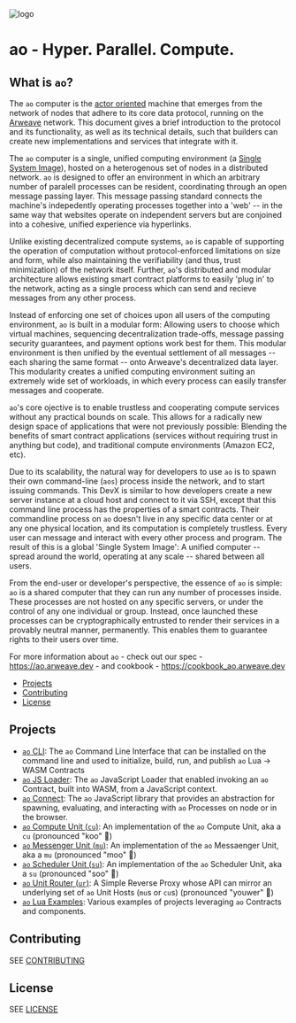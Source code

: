 <picture>
  <source media="(prefers-color-scheme: dark)" srcset="./logos/ao_pictograph_darkmode.svg">
  <source media="(prefers-color-scheme: light)" srcset="./logos/ao_pictograph_lightmode.svg">
  <img alt="logo">
</picture>

# ao - Hyper. Parallel. Compute.

## What is `ao`?

The `ao` computer is the [actor oriented](https://en.wikipedia.org/wiki/Actor_model) machine that emerges from the network of nodes that adhere to its core data protocol, running on the [Arweave](https://arweave.org) network. This document gives a brief introduction to the protocol and its functionality, as well as its technical details, such that builders can create new implementations and services that integrate with it.

The `ao` computer is a single, unified computing environment (a [Single System Image](https://en.wikipedia.org/wiki/Single_system_image)), hosted on a heterogenous set of nodes in a distributed network. `ao` is designed to offer an environment in which an arbitrary number of paralell processes can be resident, coordinating through an open message passing layer. This message passing standard connects the machine's indepedently operating processes together into a 'web' -- in the same way that websites operate on independent servers but are conjoined into a cohesive, unified experience via hyperlinks.

Unlike existing decentralized compute systems, `ao` is capable of supporting the operation of computation without protocol-enforced limitations on size and form, while also maintaining the verifiability (and thus, trust minimization) of the network itself. Further, `ao`'s distributed and modular architecture allows existing smart contract platforms to easily 'plug in' to the network, acting as a single process which can send and recieve messages from any other process.

Instead of enforcing one set of choices upon all users of the computing environment, `ao` is built in a modular form: Allowing users to choose which virtual machines, sequencing decentralization trade-offs, message passing security guarantees, and payment options work best for them. This modular environment is then unified by the eventual settlement of all messages -- each sharing the same format -- onto Arweave's decentralized data layer. This modularity creates a unified computing environment suiting an extremely wide set of workloads, in which every process can easily transfer messages and cooperate.

`ao`'s core ojective is to enable trustless and cooperating compute services without any practical bounds on scale. This allows for a radically new design space of applications that were not previously possible: Blending the benefits of smart contract applications (services without requiring trust in anything but code), and traditional compute environments (Amazon EC2, etc).

Due to its scalability, the natural way for developers to use `ao` is to spawn their own command-line (`aos`) process inside the network, and to start issuing commands. This DevX is similar to how developers create a new server instance at a cloud host and connect to it via SSH, except that this command line process has the properties of a smart contracts. Their commandline process on `ao` doesn't live in any specific data center or at any one physical location, and its computation is completely trustless. Every user can message and interact with every other process and program. The result of this is a global 'Single System Image': A unified computer -- spread around the world, operating at any scale -- shared between all users.

From the end-user or developer's perspective, the essence of `ao` is simple: `ao` is a shared computer that they can run any number of processes inside. These processes are not hosted on any specific servers, or under the control of any one individual or group. Instead, once launched these processes can be cryptographically entrusted to render their services in a provably neutral manner, permanently. This enables them to guarantee rights to their users over time.

For more information about `ao` - check out our spec - https://ao.arweave.dev - and cookbook - https://cookbook_ao.arweave.dev

<!-- toc -->

- [Projects](#projects)
- [Contributing](#contributing)
- [License](#license)

<!-- tocstop -->

## Projects

- [`ao` CLI](./dev-cli): The `ao` Command Line Interface that can be installed
  on the command line and used to initialize, build, run, and publish `ao` Lua
  -> WASM Contracts
- [`ao` JS Loader](./loader): The `ao` JavaScript Loader that enabled invoking
  an `ao` Contract, built into WASM, from a JavaScript context.
- [`ao` Connect](./connect): The `ao` JavaScript library that provides an
  abstraction for spawning, evaluating, and interacting with `ao` Processes on
  node or in the browser.
- [`ao` Compute Unit (`cu`)](./servers/cu): An implementation of the `ao`
  Compute Unit, aka a `cu` (pronounced "koo" 🦘)
- [`ao` Messenger Unit (`mu`)](./servers/mu): An implementation of the `ao`
  Messaenger Unit, aka a `mu` (pronounced "moo" 🐄)
- [`ao` Scheduler Unit (`su`)](./servers/su): An implementation of the `ao`
  Scheduler Unit, aka a `su` (pronounced "soo" 👧)
- [`ao` Unit Router (`ur`)](./servers/ur): A Simple Reverse Proxy whose API can
  mirror an underlying set of `ao` Unit Hosts (`mu`s or `cu`s) (pronounced
  "youwer" 🔀)
- [`ao` Lua Examples](./lua-examples): Various examples of projects leveraging
  `ao` Contracts and components.

## Contributing

SEE [CONTRIBUTING](CONTRIBUTING.md)

## License

SEE [LICENSE](LICENSE)
